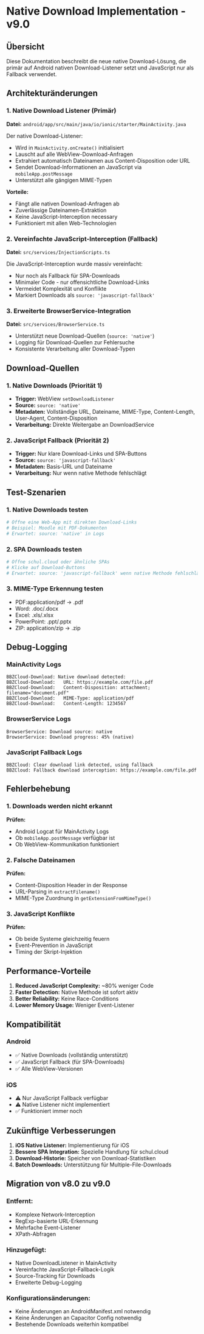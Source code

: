 # Native Download Implementation - v9.0

## Übersicht

Diese Dokumentation beschreibt die neue native Download-Lösung, die primär auf Android nativen Download-Listener setzt und JavaScript nur als Fallback verwendet.

## Architekturänderungen

### 1. Native Download Listener (Primär)

**Datei:** `android/app/src/main/java/io/ionic/starter/MainActivity.java`

Der native Download-Listener:

- Wird in `MainActivity.onCreate()` initialisiert
- Lauscht auf alle WebView-Download-Anfragen
- Extrahiert automatisch Dateinamen aus Content-Disposition oder URL
- Sendet Download-Informationen an JavaScript via `mobileApp.postMessage`
- Unterstützt alle gängigen MIME-Typen

**Vorteile:**

- Fängt alle nativen Download-Anfragen ab
- Zuverlässige Dateinamen-Extraktion
- Keine JavaScript-Interception necessary
- Funktioniert mit allen Web-Technologien

### 2. Vereinfachte JavaScript-Interception (Fallback)

**Datei:** `src/services/InjectionScripts.ts`

Die JavaScript-Interception wurde massiv vereinfacht:

- Nur noch als Fallback für SPA-Downloads
- Minimaler Code - nur offensichtliche Download-Links
- Vermeidet Komplexität und Konflikte
- Markiert Downloads als `source: 'javascript-fallback'`

### 3. Erweiterte BrowserService-Integration

**Datei:** `src/services/BrowserService.ts`

- Unterstützt neue Download-Quellen (`source: 'native'`)
- Logging für Download-Quellen zur Fehlersuche
- Konsistente Verarbeitung aller Download-Typen

## Download-Quellen

### 1. Native Downloads (Priorität 1)

- **Trigger:** WebView `setDownloadListener`
- **Source:** `source: 'native'`
- **Metadaten:** Vollständige URL, Dateiname, MIME-Type, Content-Length, User-Agent, Content-Disposition
- **Verarbeitung:** Direkte Weitergabe an DownloadService

### 2. JavaScript Fallback (Priorität 2)

- **Trigger:** Nur klare Download-Links und SPA-Buttons
- **Source:** `source: 'javascript-fallback'`
- **Metadaten:** Basis-URL und Dateiname
- **Verarbeitung:** Nur wenn native Methode fehlschlägt

## Test-Szenarien

### 1. Native Downloads testen

```bash
# Öffne eine Web-App mit direkten Download-Links
# Beispiel: Moodle mit PDF-Dokumenten
# Erwartet: source: 'native' in Logs
```

### 2. SPA Downloads testen

```bash
# Öffne schul.cloud oder ähnliche SPAs
# Klicke auf Download-Buttons
# Erwartet: source: 'javascript-fallback' wenn native Methode fehlschlägt
```

### 3. MIME-Type Erkennung testen

- PDF:application/pdf → .pdf
- Word: .doc/.docx
- Excel: .xls/.xlsx
- PowerPoint: .ppt/.pptx
- ZIP: application/zip → .zip

## Debug-Logging

### MainActivity Logs

```
BBZCloud-Download: Native download detected:
BBZCloud-Download:   URL: https://example.com/file.pdf
BBZCloud-Download:   Content-Disposition: attachment; filename="document.pdf"
BBZCloud-Download:   MIME-Type: application/pdf
BBZCloud-Download:   Content-Length: 1234567
```

### BrowserService Logs

```
BrowserService: Download source: native
BrowserService: Download progress: 45% (native)
```

### JavaScript Fallback Logs

```
BBZCloud: Clear download link detected, using fallback
BBZCloud: Fallback download interception: https://example.com/file.pdf
```

## Fehlerbehebung

### 1. Downloads werden nicht erkannt

**Prüfen:**

- Android Logcat für MainActivity Logs
- Ob `mobileApp.postMessage` verfügbar ist
- Ob WebView-Kommunikation funktioniert

### 2. Falsche Dateinamen

**Prüfen:**

- Content-Disposition Header in der Response
- URL-Parsing in `extractFilename()`
- MIME-Type Zuordnung in `getExtensionFromMimeType()`

### 3. JavaScript Konflikte

**Prüfen:**

- Ob beide Systeme gleichzeitig feuern
- Event-Prevention in JavaScript
- Timing der Skript-Injektion

## Performance-Vorteile

1. **Reduced JavaScript Complexity:** ~80% weniger Code
2. **Faster Detection:** Native Methode ist sofort aktiv
3. **Better Reliability:** Keine Race-Conditions
4. **Lower Memory Usage:** Weniger Event-Listener

## Kompatibilität

### Android

- ✅ Native Downloads (vollständig unterstützt)
- ✅ JavaScript Fallback (für SPA-Downloads)
- ✅ Alle WebView-Versionen

### iOS

- ⚠️ Nur JavaScript Fallback verfügbar
- ⚠️ Native Listener nicht implementiert
- ✅ Funktioniert immer noch

## Zukünftige Verbesserungen

1. **iOS Native Listener:** Implementierung für iOS
2. **Bessere SPA Integration:** Spezielle Handlung für schul.cloud
3. **Download-Historie:** Speicher von Download-Statistiken
4. **Batch Downloads:** Unterstützung für Multiple-File-Downloads

## Migration von v8.0 zu v9.0

### Entfernt:

- Komplexe Network-Interception
- RegExp-basierte URL-Erkennung
- Mehrfache Event-Listener
- XPath-Abfragen

### Hinzugefügt:

- Native DownloadListener in MainActivity
- Vereinfachte JavaScript-Fallback-Logik
- Source-Tracking für Downloads
- Erweiterte Debug-Logging

### Konfigurationsänderungen:

- Keine Änderungen an AndroidManifest.xml notwendig
- Keine Änderungen an Capacitor Config notwendig
- Bestehende Downloads weiterhin kompatibel

